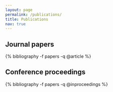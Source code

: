 ```yaml
---
layout: page
permalink: /publications/
title: Publications
nav: true
---
```


<div class="publications">
  <section>
  <h2>Journal papers</h2>
  {% bibliography -f papers -q @article %}
  </section>
  <section>
  <h2>Conference proceedings</h2>
  {% bibliography -f papers -q @inproceedings %}
  </section>
  <!-- <section>
  <h2>In preparation</h2>
  {% bibliography -f papers -q @unpublished %}
  </section> -->
</div>
